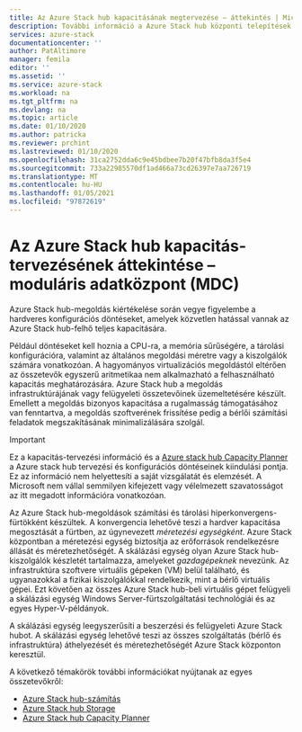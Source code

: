 ```yaml
---
title: Az Azure Stack hub kapacitásának megtervezése – áttekintés | Microsoft Docs
description: További információ a Azure Stack hub központi telepítések kapacitásának megtervezéséről, beleértve a számítási és tárolási információkat.
services: azure-stack
documentationcenter: ''
author: PatAltimore
manager: femila
editor: ''
ms.assetid: ''
ms.service: azure-stack
ms.workload: na
ms.tgt_pltfrm: na
ms.devlang: na
ms.topic: article
ms.date: 01/10/2020
ms.author: patricka
ms.reviewer: prchint
ms.lastreviewed: 01/10/2020
ms.openlocfilehash: 31ca2752dda6c9e45bdbee7b20f47bfb8da3f5e4
ms.sourcegitcommit: 733a22985570df1ad466a73cd26397e7aa726719
ms.translationtype: MT
ms.contentlocale: hu-HU
ms.lasthandoff: 01/05/2021
ms.locfileid: "97872619"
---
```

# <a name="overview-of-azure-stack-hub-capacity-planning---modular-data-center-mdc"></a>Az Azure Stack hub kapacitás-tervezésének áttekintése – moduláris adatközpont (MDC)

Azure Stack hub-megoldás kiértékelése során vegye figyelembe a hardveres konfigurációs döntéseket, amelyek közvetlen hatással vannak az Azure Stack hub-felhő teljes kapacitására. 

Például döntéseket kell hoznia a CPU-ra, a memória sűrűségére, a tárolási konfigurációra, valamint az általános megoldási méretre vagy a kiszolgálók számára vonatkozóan. A hagyományos virtualizációs megoldástól eltérően az összetevők egyszerű aritmetikaa nem alkalmazható a felhasználható kapacitás meghatározására. Azure Stack hub a megoldás infrastruktúrájának vagy felügyeleti összetevőinek üzemeltetésére készült. Emellett a megoldás bizonyos kapacitása a rugalmasság támogatásához van fenntartva, a megoldás szoftverének frissítése pedig a bérlői számítási feladatok megszakításának minimalizálására szolgál. 

> [!IMPORTANT]
> Ez a kapacitás-tervezési információ és a [Azure stack hub Capacity Planner](https://aka.ms/azstackcapacityplanner) a Azure stack hub tervezési és konfigurációs döntéseinek kiindulási pontja. Ez az információ nem helyettesíti a saját vizsgálatát és elemzését. A Microsoft nem vállal semmilyen kifejezett vagy vélelmezett szavatosságot az itt megadott információra vonatkozóan.
 
Az Azure Stack hub-megoldások számítási és tárolási hiperkonvergens-fürtökként készültek. A konvergencia lehetővé teszi a hardver kapacitása megosztását a fürtben, az úgynevezett *méretezési egységként*. Azure Stack központban a méretezési egység biztosítja az erőforrások rendelkezésre állását és méretezhetőségét. A skálázási egység olyan Azure Stack hub-kiszolgálók készletét tartalmazza, amelyeket *gazdagépeknek* nevezünk. Az infrastruktúra szoftvere virtuális gépeken (VM) belül található, és ugyanazokkal a fizikai kiszolgálókkal rendelkezik, mint a bérlő virtuális gépei. Ezt követően az összes Azure Stack hub-beli virtuális gépet felügyeli a skálázási egység Windows Server-fürtszolgáltatási technológiái és az egyes Hyper-V-példányok. 

A skálázási egység leegyszerűsíti a beszerzési és felügyeleti Azure Stack hubot. A skálázási egység lehetővé teszi az összes szolgáltatás (bérlő és infrastruktúra) áthelyezését és méretezhetőségét Azure Stack központon keresztül. 

A következő témakörök további információkat nyújtanak az egyes összetevőkről:

- [Azure Stack hub-számítás](../operator/azure-stack-capacity-planning-compute.md)
- [Azure Stack hub Storage](../operator/azure-stack-capacity-planning-storage.md)
- [Azure Stack hub Capacity Planner](azure-stack-capacity-planner.md)

